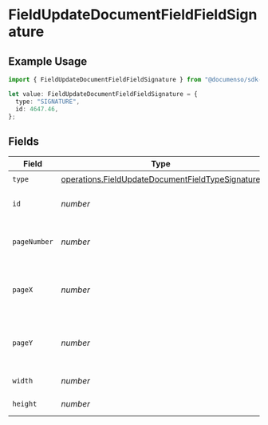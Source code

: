 # FieldUpdateDocumentFieldFieldSignature

## Example Usage

```typescript
import { FieldUpdateDocumentFieldFieldSignature } from "@documenso/sdk-typescript/models/operations";

let value: FieldUpdateDocumentFieldFieldSignature = {
  type: "SIGNATURE",
  id: 4647.46,
};
```

## Fields

| Field                                                                                                                | Type                                                                                                                 | Required                                                                                                             | Description                                                                                                          |
| -------------------------------------------------------------------------------------------------------------------- | -------------------------------------------------------------------------------------------------------------------- | -------------------------------------------------------------------------------------------------------------------- | -------------------------------------------------------------------------------------------------------------------- |
| `type`                                                                                                               | [operations.FieldUpdateDocumentFieldTypeSignature](../../models/operations/fieldupdatedocumentfieldtypesignature.md) | :heavy_check_mark:                                                                                                   | N/A                                                                                                                  |
| `id`                                                                                                                 | *number*                                                                                                             | :heavy_check_mark:                                                                                                   | The ID of the field to update.                                                                                       |
| `pageNumber`                                                                                                         | *number*                                                                                                             | :heavy_minus_sign:                                                                                                   | The page number the field will be on.                                                                                |
| `pageX`                                                                                                              | *number*                                                                                                             | :heavy_minus_sign:                                                                                                   | The X coordinate of where the field will be placed.                                                                  |
| `pageY`                                                                                                              | *number*                                                                                                             | :heavy_minus_sign:                                                                                                   | The Y coordinate of where the field will be placed.                                                                  |
| `width`                                                                                                              | *number*                                                                                                             | :heavy_minus_sign:                                                                                                   | The width of the field.                                                                                              |
| `height`                                                                                                             | *number*                                                                                                             | :heavy_minus_sign:                                                                                                   | The height of the field.                                                                                             |